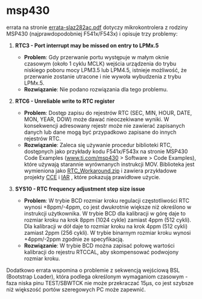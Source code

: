 # msp430

errata na stronie [errata-slaz282ac.pdf](https://github.com/dialogedge/msp430/blob/main/errata-slaz282ac.pdf)
dotyczy mikrokontrolera z rodziny MSP430 (najprawdopodobniej F541x/F543x) i opisuje trzy problemy:


1. **RTC3 - Port interrupt may be missed on entry to LPMx.5**
   - **Problem**: Gdy przerwanie portu występuje w małym oknie czasowym (około 1 cyklu MCLK) wejścia urządzenia do trybu niskiego poboru mocy LPM3.5 lub LPM4.5, istnieje możliwość, że przerwanie zostanie utracone i nie wywoła wybudzenia z trybu LPMx.5.
   - **Rozwiązanie**: Nie podano rozwiązania dla tego problemu.

2. **RTC6 - Unreliable write to RTC register**
   - **Problem**: Dostęp zapisu do rejestrów RTC (SEC, MIN, HOUR, DATE, MON, YEAR, DOW) może dawać nieoczekiwane wyniki. W konsekwencji adresowany rejestr może nie zawierać zapisanych danych lub dane mogą być przypadkowo zapisane do innych rejestrów RTC.
   - **Rozwiązanie**: Zaleca się używanie procedur biblioteki RTC, dostępnych jako przykłady kodu F541x/F543x na stronie MSP430 Code Examples (www.ti.com/msp430 > Software > Code Examples), które używają starannie wyrównanych instrukcji MOV. Biblioteka jest wymieniona jako [RTC_Workaround.zip](http://www.ti.com/lit/zip/slac166) i zawiera przykładowe projekty [CCE](RTC_Workaround_CCS) i [IAR](RTC_Workaround_IAR) , które pokazują prawidłowe użycie.

3. **SYS10 - RTC frequency adjustment step size issue**
   - **Problem**: W trybie BCD rozmiar kroku regulacji częstotliwości RTC wynosi +8ppm/-4ppm, co jest dwukrotnie większe niż określono w instrukcji użytkownika. W trybie BCD dla kalibracji w górę daje to rozmiar kroku na krok 8ppm (1024 cykle) zamiast 4ppm (512 cykli). Dla kalibracji w dół daje to rozmiar kroku na krok 4ppm (512 cykli) zamiast 2ppm (256 cykli). W trybie binarnym rozmiar kroku wynosi +4ppm/-2ppm zgodnie ze specyfikacją.
   - **Rozwiązanie**: W trybie BCD można zapisać połowę wartości kalibracji do rejestru RTCCAL, aby skompensować podwojony rozmiar kroku.

Dodatkowo errata wspomina o problemie z sekwencją wejściową BSL (Bootstrap Loader), która podlega określonym wymaganiom czasowym - faza niska pinu TEST/SBWTCK nie może przekraczać 15μs, co jest szybsze niż większość portów szeregowych PC może zapewnić.
